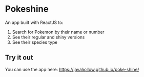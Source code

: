 # Pokeshine

An app built with ReactJS to:

1. Search for Pokemon by their name or number
2. See their regular and shiny versions
3. See their species type

## Try it out

You can use the app here: https://javahollow.github.io/poke-shine/
